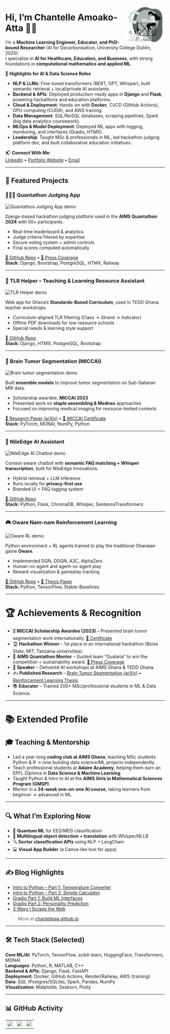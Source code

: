 <img width="25%" align="right" alt="Chantelle working"
src="https://github.com/ChantelleAA/ChantelleAA/blob/main/94528-programmer.gif" />

# Hi, I’m Chantelle Amoako-Atta 👋🏾

I’m a **Machine Learning Engineer, Educator, and PhD-bound Researcher** (AI for Decarbonisation, University College Dublin, 2025).  
I specialize in **AI for Healthcare, Education, and Business**, with strong foundations in **computational mathematics and applied ML**.  

🌟 **Highlights for AI & Data Science Roles**  
- **NLP & LLMs**: Fine-tuned transformers (BERT, GPT, Whisper), built semantic retrieval + local/private AI assistants.  
- **Backend & APIs**: Deployed production-ready apps in **Django** and **Flask**, powering hackathons and education platforms.  
- **Cloud & Deployment**: Hands-on with **Docker**, CI/CD (GitHub Actions), GPU computing (CUDA), and AWS training.  
- **Data Management**: SQL/NoSQL databases, scraping pipelines, Spark (big data analytics coursework).  
- **MLOps & Model Deployment**: Deployed ML apps with logging, monitoring, and interfaces (Gradio, HTMX).  
- **Leadership**: Taught MSc & professionals in ML, led hackathon judging platform dev, and built collaborative education initiatives.  

📬 **Connect With Me**:  
[LinkedIn](https://linkedin.com/in/chantelleaa) • [Portfolio Website](https://chantelleaa.github.io) • [Email](mailto:chantelatta@gmail.com)  

---

## 🚀 Featured Projects

### 🧑🏾‍⚖️ Quantathon Judging App  
<img src="https://github.com/ChantelleAA/ChantelleAA/blob/main/judging_demo.gif" align="center" width="80%" alt="Quantathon Judging App demo" />

Django-based hackathon judging platform used in the **AIMS Quantathon 2024** with 50+ participants.  
- Real-time leaderboard & analytics  
- Judge criteria filtered by expertise  
- Secure voting system + admin controls  
- Final scores computed automatically  

[🔗 GitHub Repo](https://github.com/ChantelleAA/judging_criteria) • [📰 Press Coverage](https://www.linkedin.com/posts/african-institute-for-mathematical-sciences-ghana_aimsqtedu25-quantumforgood-quantathonwinners-activity-7353129321454100482-uauo)  
**Stack:** Django, Bootstrap, PostgreSQL, HTMX, Railway  

---

### 📘 TLR Helper – Teaching & Learning Resource Assistant  
<img src="https://github.com/ChantelleAA/ChantelleAA/blob/main/tlr_helper_1.gif" align="center" width="80%" alt="TLR Helper demo" />

Web app for Ghana’s **Standards-Based Curriculum**, used in TEDD Ghana teacher workshops.  
- Curriculum-aligned TLR filtering (Class → Strand → Indicator)  
- Offline PDF downloads for low-resource schools  
- Special needs & learning style support  

[🔗 GitHub Repo](https://github.com/ChantelleAA/tlr_app)  
**Stack:** Django, HTMX, PostgreSQL, Bootstrap  

---

### 🧠 Brain Tumor Segmentation (MICCAI)  
<img src="https://github.com/ChantelleAA/ChantelleAA/blob/main/tumor_demo.gif" align="center" width="80%" alt="Brain tumor segmentation demo" />

Built **ensemble models** to improve tumor segmentation on Sub-Saharan MRI data.  
- Scholarship awardee, **MICCAI 2023**  
- Presented work on **staple assembling & Mednex** approaches  
- Focused on improving medical imaging for resource-limited contexts  

[📄 Research Paper (arXiv)](https://arxiv.org/abs/2508.10905) • [📜 MICCAI Certificate](https://drive.google.com/file/d/1Mhlt9DPoW-HOK1Ky5_jtWJBCNLwpWW6M/view?usp=sharing)  
**Stack:** PyTorch, MONAI, NumPy, Python  

---

### 🤖 NileEdge AI Assistant  
<img src="https://github.com/ChantelleAA/ChantelleAA/blob/main/nileedgechatbot.gif" align="center" width="80%" alt="NileEdge AI Chatbot demo" />

Context-aware chatbot with **semantic FAQ matching + Whisper transcription**, built for NileEdge Innovations.  
- Hybrid retrieval + LLM inference  
- Runs locally for **privacy-first use**  
- Branded UI + FAQ logging system  

[🔗 GitHub Repo](https://github.com/ChantelleAA/response_aigent)  
**Stack:** Python, Flask, ChromaDB, Whisper, SentenceTransformers  

---

### 🎮 Oware Nam-nam Reinforcement Learning  
<img src="https://github.com/ChantelleAA/ChantelleAA/blob/main/oware_demo1.gif" align="center" width="80%" alt="Oware RL demo" />

Python environment + RL agents trained to play the traditional Ghanaian game **Oware**.  
- Implemented DQN, DDQN, A3C, AlphaZero  
- Human-vs-agent and agent-vs-agent play  
- Reward visualization & gameplay tracking  

[🔗 GitHub Repo](https://github.com/ChantelleAA/Reinforcement_Learning_Oware) • [📄 Thesis Paper](https://lutpub.lut.fi/bitstream/handle/10024/167861/mastersthesis_Amoako-Atta_Chantelle.pdf?sequence=1&isAllowed=y)  
**Stack:** Python, TensorFlow, Stable-Baselines  

---

# 🏆 Achievements & Recognition  

- 🎖 **MICCAI Scholarship Awardee (2023)** – Presented brain tumor segmentation work internationally. [📜 Certificate](https://drive.google.com/file/d/1Mhlt9DPoW-HOK1Ky5_jtWJBCNLwpWW6M/view?usp=sharing)  
- 🏆 **Hackathon Winner** – 1st place in an international hackathon (Boise State, MIT, Tanzania universities).  
- 🥇 **AIMS Quantathon Mentor** – Guided team “Qualaria” to win the competition + sustainability award. [📰 Press Coverage](https://www.linkedin.com/posts/african-institute-for-mathematical-sciences-ghana_aimsqtedu25-quantumforgood-quantathonwinners-activity-7353129321454100482-uauo)  
- 📢 **Speaker** – Delivered AI workshops at AIMS Ghana & TEDD Ghana.  
- ✍️ **Published Research** – [Brain Tumor Segmentation (arXiv)](https://arxiv.org/abs/2508.10905) • [Reinforcement Learning Thesis](https://lutpub.lut.fi/bitstream/handle/10024/167861/mastersthesis_Amoako-Atta_Chantelle.pdf?sequence=1&isAllowed=y)  
- 📚 **Educator** – Trained 200+ MSc/professional students in ML & Data Science.  

---

# 📚 Extended Profile  

## 🎓 Teaching & Mentorship
- Led a year-long **coding club at AIMS Ghana**, teaching MSc students Python & R → now building data science/ML projects independently.  
- Teach professional students at **Adaire Academy**, helping them earn an EPFL Diploma in **Data Science & Machine Learning**.  
- Taught Python & Intro to AI at the **AIMS Girls in Mathematical Sciences Program (GMSP)**.  
- Mentor in a **34-week one-on-one AI course**, taking learners from beginner → advanced in ML.  

---

## 🔍 What I’m Exploring Now
- 🧬 **Quantum ML** for EEG/MEG classification  
- 💬 **Multilingual object detection + translation** with Whisper/NLLB  
- 🔍 **Sector classification APIs** using NLP + LangChain  
- 💻 **Visual App Builder** (a Canva-like tool for apps)  

---

## ✍️ Blog Highlights
- [Intro to Python – Part 1: Temperature Converter](https://chantelleaa.github.io/archivers/introduction-to-python-in-6-lessons-part-1)  
- [Intro to Python – Part 2: Simple Calculator](https://chantelleaa.github.io/archivers/introduction-to-python-in-6-lessons-part-1)  
- [Gradio Part 1: Build ML Interfaces](https://chantelleaa.github.io/archivers/intro-to-gradio-part-1)  
- [Gradio Part 2: Personality Prediction](https://chantelleaa.github.io/archivers/intro-to-gradio-part-2)  
- [3 Ways I Scrape the Web](https://chantelleaa.github.io/archivers/intro-to-web-scraping)  

> More at [chantelleaa.github.io](https://chantelleaa.github.io)  

---

## 🛠 Tech Stack (Selected)
**Core ML/AI**: PyTorch, TensorFlow, scikit-learn, HuggingFace, Transformers, MONAI  
**Languages**: Python, R, MATLAB, C++  
**Backend & APIs**: Django, Flask, FastAPI  
**Deployment**: Docker, GitHub Actions, Render/Railway, AWS (training)  
**Data**: SQL (Postgres/SQLite), Spark, Pandas, NumPy  
**Visualization**: Matplotlib, Seaborn, Plotly  

---

## 📊 GitHub Activity
<table>
  <tr>
    <td>
      <img src="https://github-readme-stats.vercel.app/api?username=ChantelleAA&show_icons=true&theme=dark&hide_border=true&include_all_commits=true&count_private=true" />
    </td>
    <td>
      <img src="https://streak-stats.demolab.com/?user=ChantelleAA&theme=dark&hide_border=true" />
    </td>
    <td>
      <img src="https://github-readme-stats.vercel.app/api/top-langs/?username=ChantelleAA&theme=dark&hide_border=true&layout=donut" />
    </td>
  </tr>
</table>  
